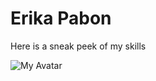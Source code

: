 <!DOCTYPE hmtl>
<html lang="en">
<head>
<meta content="width=device-width, initial-scale=1">
<meta charset="UTF-8">
<title>My Page</title>
<link href="./styles.css" rel="stylesheet">
</head>
<body>
<div class="box">
    <div class="myframe">
    <h1> Erika Pabon</h1>
    </div>
</div>
<div>
    <p>Here is a sneak peek of my skills</p>
    <img src="avatar.png" alt="My Avatar">
</div>
</body>
</html>
